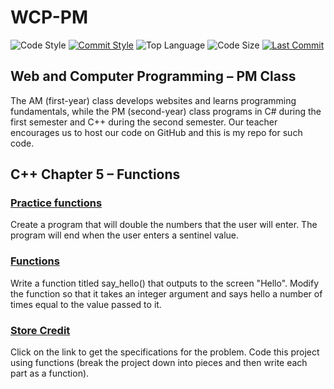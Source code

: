 # WCP-PM

![Code Style](https://img.shields.io/badge/code_style-VS_Code-blue.svg?style=flat)
[![Commit Style](https://img.shields.io/badge/commit_style-gitmoji-yellow.svg?style=flat)](https://gitmoji.carloscuesta.me/)
![Top Language](https://img.shields.io/github/languages/top/evaneliasyoung/wcp-pm.svg?style=flat)
![Code Size](https://img.shields.io/github/languages/code-size/evaneliasyoung/wcp-pm.svg?style=flat)
[![Last Commit](https://img.shields.io/github/last-commit/evaneliasyoung/wcp-pm.svg?style=flat)](https://github.com/evaneliasyoung/wcp-pm/commit/master)

## Web and Computer Programming &ndash; PM Class
The AM (first-year) class develops websites and learns programming fundamentals, while the PM (second-year) class programs in C# during the first semester and C++ during the second semester. Our teacher encourages us to host our code on GitHub and this is my repo for such code.

## C++ Chapter 5 &ndash; Functions
### [Practice functions](vsdoubler)
Create a program that will double the numbers that the user will enter. The program will end when the user enters a sentinel value.
### [Functions](vsfunctions)
Write a function titled say_hello() that outputs to the screen "Hello". Modify the function so that it takes an integer argument and says hello a number of times equal to the value passed to it.
### [Store Credit](vsstorecredit)
Click on the link to get the specifications for the problem. Code this project using functions (break the project down into pieces and then write each part as a function).
